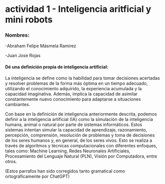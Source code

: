 # actividad 1 - Inteligencia aritficial y mini robots

### Nombres: 

-Abraham Felipe Másmela Ramirez

-Juan Jose Rojas

#### Dé una definición propia de inteligencia artificial:


La inteligencia se define como la habilidad para tomar decisiones acertadas y resolver problemas de la forma más óptima en un tiempo adecuado, utilizando el conocimiento adquirido, la experiencia acumulada y la capacidad imaginativa. Además, implica la capacidad de asimilar constantemente nuevo conocimiento para adaptarse a situaciones cambiantes.

Con base en la definición de inteligencia anteriormente descrita, podemos definir a la inteligencia artificial (IA) como la simulación de la inteligencia humana, animal o natural por parte de sistemas informáticos. Estos sistemas intentan simular la capacidad de aprendizaje, razonamiento, percepción, comprensión, resolución de problemas y toma de decisiones de los seres humanos y, en general, de los seres vivos. Esto se realiza a través de algoritmos y técnicas computacionales con diferentes enfoques, tales como: Machine Learning, Redes Neuronales Artificiales, Procesamiento del Lenguaje Natural (PLN), Visión por Computadora, entre otros.

(Estos parrafos han sido corregidos tanto gramatical como ortográficamente por ChatGPT)
